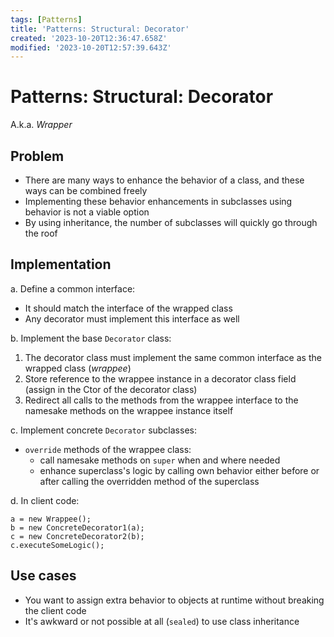 ```yaml
---
tags: [Patterns]
title: 'Patterns: Structural: Decorator'
created: '2023-10-20T12:36:47.658Z'
modified: '2023-10-20T12:57:39.643Z'
---
```


# Patterns: Structural: Decorator

A.k.a. _Wrapper_


## Problem

- There are many ways to enhance the behavior of a class, and these ways can be combined freely
- Implementing these behavior enhancements in subclasses using behavior is not a viable option
- By using inheritance, the number of subclasses will quickly go through the roof


## Implementation

a. Define a common interface:
  - It should match the interface of the wrapped class
  - Any decorator must implement this interface as well

b. Implement the base `Decorator` class:
  1. The decorator class must implement the same common interface as the wrapped class (_wrappee_)
  2. Store reference to the wrappee instance in a decorator class field (assign in the Ctor of the decorator class)
  3. Redirect all calls to the methods from the wrappee interface to the namesake methods on the wrappee instance itself

c. Implement concrete `Decorator` subclasses:
  - `override` methods of the wrappee class:
    - call namesake methods on `super` when and where needed
    - enhance superclass's logic by calling own behavior either before or after calling the overridden method of the superclass

d. In client code:
```
a = new Wrappee();
b = new ConcreteDecorator1(a);
c = new ConcreteDecorator2(b);
c.executeSomeLogic();
```


## Use cases

- You want to assign extra behavior to objects at runtime without breaking the client code
- It's awkward or not possible at all (`sealed`) to use class inheritance
